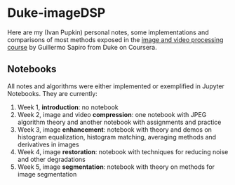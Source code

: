 # Duke-imageDSP
Here are my (Ivan Pupkin) personal notes, some implementations and comparisons of most methods exposed in the [image and video processing course][course] by Guillermo Sapiro from Duke on Coursera.

## Notebooks

All notes and algorithms were either implemented or exemplified in Jupyter Notebooks. They are currently:

1. Week 1, **introduction**: no notebook
1. Week 2, image and video **compression**: one notebook with JPEG algorithm theory and another notebook with assignments and practice
1. Week 3, image **enhancement**: notebook with theory and demos on histogram equalization, histogram matching, averaging methods and derivatives in images
1. Week 4, image **restoration**: notebook with techniques for reducing noise and other degradations
1. Week 5, image **segmentation**: notebook with theory on methods for image segmentation

[course]: https://www.coursera.org/learn/image-processing
